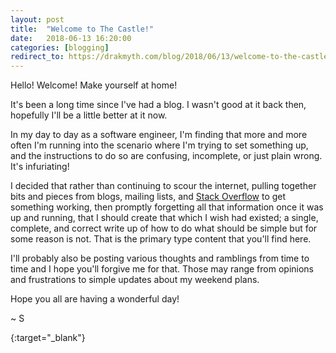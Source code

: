 ```yaml
---
layout: post
title:  "Welcome to The Castle!"
date:   2018-06-13 16:20:00
categories: [blogging]
redirect_to: https://drakmyth.com/blog/2018/06/13/welcome-to-the-castle/
---
```

Hello! Welcome! Make yourself at home!

It's been a long time since I've had a blog. I wasn't good at it back then, hopefully I'll be a little better at it now.

In my day to day as a software engineer, I'm finding that more and more often I'm running into the scenario where I'm trying to set something up, and the instructions to do so are confusing, incomplete, or just plain wrong. It's infuriating!

I decided that rather than continuing to scour the internet, pulling together bits and pieces from blogs, mailing lists, and [Stack Overflow][stack-overflow] to get something working, then promptly forgetting all that information once it was up and running, that I should create that which I wish had existed; a single, complete, and correct write up of how to do what should be simple but for some reason is not. That is the primary type content that you'll find here.

I'll probably also be posting various thoughts and ramblings from time to time and I hope you'll forgive me for that. Those may range from opinions and frustrations to simple updates about my weekend plans.

Hope you all are having a wonderful day!

~ S

[stack-overflow]: https://stackoverflow.com/
{:target="_blank"}